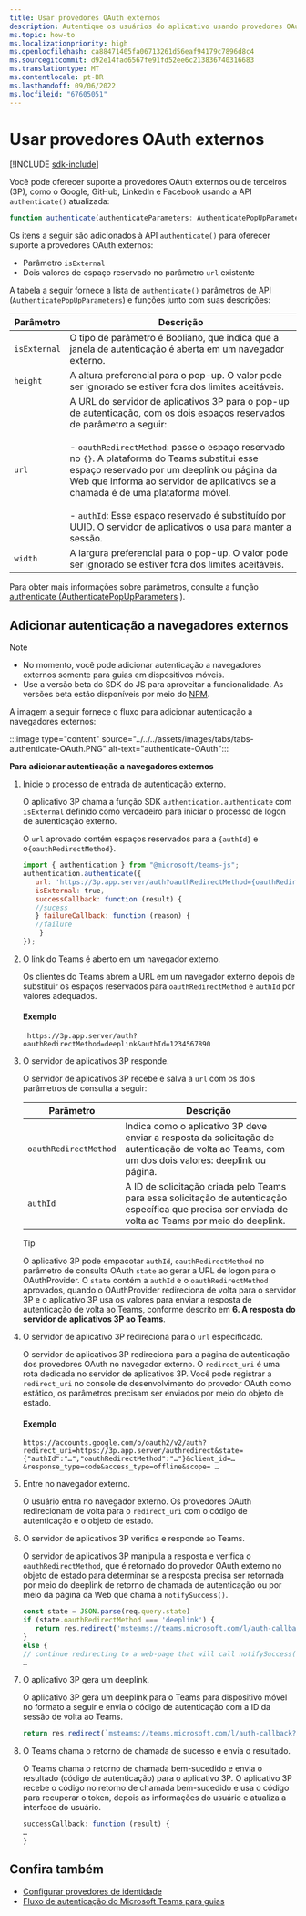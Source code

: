 ```yaml
---
title: Usar provedores OAuth externos
description: Autentique os usuários do aplicativo usando provedores OAuth externos e saiba como adicioná-lo ao navegador externo.
ms.topic: how-to
ms.localizationpriority: high
ms.openlocfilehash: ca88471405fa06713261d56eaf94179c7896d8c4
ms.sourcegitcommit: d92e14fad6567fe91fd52ee6c213836740316683
ms.translationtype: MT
ms.contentlocale: pt-BR
ms.lasthandoff: 09/06/2022
ms.locfileid: "67605051"
---
```

# <a name="use-external-oauth-providers"></a>Usar provedores OAuth externos

[!INCLUDE [sdk-include](~/includes/sdk-include.md)]

Você pode oferecer suporte a provedores OAuth externos ou de terceiros (3P), como o Google, GitHub, LinkedIn e Facebook usando a API `authenticate()` atualizada:

```JavaScript
function authenticate(authenticateParameters: AuthenticatePopUpParameters): Promise<string>
```

Os itens a seguir são adicionados à API `authenticate()` para oferecer suporte a provedores OAuth externos:

* Parâmetro `isExternal`
* Dois valores de espaço reservado no parâmetro `url` existente

A tabela a seguir fornece a lista de `authenticate()` parâmetros de API (`AuthenticatePopUpParameters`) e funções junto com suas descrições:

| Parâmetro| Descrição|
| --- | --- |
|`isExternal` | O tipo de parâmetro é Booliano, que indica que a janela de autenticação é aberta em um navegador externo.|
|`height` |A altura preferencial para o pop-up. O valor pode ser ignorado se estiver fora dos limites aceitáveis.|
|`url`  <br>|A URL do servidor de aplicativos 3P para o pop-up de autenticação, com os dois espaços reservados de parâmetro a seguir:</br> <br> - `oauthRedirectMethod`: passe o espaço reservado no `{}`. A plataforma do Teams substitui esse espaço reservado por um deeplink ou página da Web que informa ao servidor de aplicativos se a chamada é de uma plataforma móvel.</br> <br> - `authId`: Esse espaço reservado é substituído por UUID. O servidor de aplicativos o usa para manter a sessão.| 
|`width`|A largura preferencial para o pop-up. O valor pode ser ignorado se estiver fora dos limites aceitáveis.|

Para obter mais informações sobre parâmetros, consulte a função [authenticate (AuthenticatePopUpParameters](/javascript/api/@microsoft/teams-js/authentication#@microsoft-teams-js-authentication-authenticate) ).

## <a name="add-authentication-to-external-browsers"></a>Adicionar autenticação a navegadores externos

> [!NOTE]
> * No momento, você pode adicionar autenticação a navegadores externos somente para guias em dispositivos móveis. 
> * Use a versão beta do SDK do JS para aproveitar a funcionalidade. As versões beta estão disponíveis por meio do [NPM](https://www.npmjs.com/package/@microsoft/teams-js/v/1.12.0-beta.2).

A imagem a seguir fornece o fluxo para adicionar autenticação a navegadores externos:

 :::image type="content" source="../../../assets/images/tabs/tabs-authenticate-OAuth.PNG" alt-text="authenticate-OAuth":::

**Para adicionar autenticação a navegadores externos**

1. Inicie o processo de entrada de autenticação externo.

   O aplicativo 3P chama a função SDK `authentication.authenticate` com `isExternal` definido como verdadeiro para iniciar o processo de logon de autenticação externo.

   O `url` aprovado contém espaços reservados para a `{authId}` e o`{oauthRedirectMethod}`.  


    ```JavaScript
    import { authentication } from "@microsoft/teams-js";
    authentication.authenticate({
       url: 'https://3p.app.server/auth?oauthRedirectMethod={oauthRedirectMethod}&authId={authId}',
       isExternal: true,
       successCallback: function (result) {
       //sucess 
       } failureCallback: function (reason) {
       //failure 
        }
    });
    ```

2. O link do Teams é aberto em um navegador externo.

   Os clientes do Teams abrem a URL em um navegador externo depois de substituir os espaços reservados para `oauthRedirectMethod` e `authId` por valores adequados.

   #### <a name="example"></a>Exemplo

   ```http
    https://3p.app.server/auth?oauthRedirectMethod=deeplink&authId=1234567890 
   ```

3. O servidor de aplicativos 3P responde.

   O servidor de aplicativos 3P recebe e salva a `url` com os dois parâmetros de consulta a seguir:

   | Parâmetro | Descrição|
   | --- | --- |
   | `oauthRedirectMethod` |Indica como o aplicativo 3P deve enviar a resposta da solicitação de autenticação de volta ao Teams, com um dos dois valores: deeplink ou página.|
   |`authId` | A ID de solicitação criada pelo Teams para essa solicitação de autenticação específica que precisa ser enviada de volta ao Teams por meio do deeplink.|

    > [!TIP]
    > O aplicativo 3P pode empacotar `authId`, `oauthRedirectMethod` no parâmetro de consulta OAuth `state` ao gerar a URL de logon para o OAuthProvider. O `state` contém a `authId` e o `oauthRedirectMethod` aprovados, quando o OAuthProvider redireciona de volta para o servidor 3P e o aplicativo 3P usa os valores para enviar a resposta de autenticação de volta ao Teams, conforme descrito em **6. A resposta do servidor de aplicativos 3P ao Teams**.

4. O servidor de aplicativo 3P redireciona para o `url` especificado.

   O servidor de aplicativos 3P redireciona para a página de autenticação dos provedores OAuth no navegador externo. O `redirect_uri` é uma rota dedicada no servidor de aplicativos 3P. Você pode registrar a `redirect_uri` no console de desenvolvimento do provedor OAuth como estático, os parâmetros precisam ser enviados por meio do objeto de estado.

   #### <a name="example"></a>Exemplo

    ```http
    https://accounts.google.com/o/oauth2/v2/auth?redirect_uri=https://3p.app.server/authredirect&state={"authId":"…","oauthRedirectMethod":"…"}&client_id=…    &response_type=code&access_type=offline&scope= … 
    ```

5. Entre no navegador externo.

   O usuário entra no navegador externo. Os provedores OAuth redirecionam de volta para o `redirect_uri` com o código de autenticação e o objeto de estado.

6. O servidor de aplicativos 3P verifica e responde ao Teams.

   O servidor de aplicativos 3P manipula a resposta e verifica o `oauthRedirectMethod`, que é retornado do provedor OAuth externo no objeto de estado para determinar se a resposta precisa ser retornada por meio do deeplink de retorno de chamada de autenticação ou por meio da página da Web que chama a `notifySuccess()`.

      ```JavaScript
      const state = JSON.parse(req.query.state)
      if (state.oauthRedirectMethod === 'deeplink') {
         return res.redirect('msteams://teams.microsoft.com/l/auth-callback?authId=${state.authId}&result=${req.query.code}')
      }
      else {
      // continue redirecting to a web-page that will call notifySuccess() – usually this method is used in Teams-Web
      …
      ```

7. O aplicativo 3P gera um deeplink.

   O aplicativo 3P gera um deeplink para o Teams para dispositivo móvel no formato a seguir e envia o código de autenticação com a ID da sessão de volta ao Teams.

   ```JavaScript
   return res.redirect(`msteams://teams.microsoft.com/l/auth-callback?authId=${state.authId}&result=${req.query.code}`)
   ```

 8. O Teams chama o retorno de chamada de sucesso e envia o resultado.

    O Teams chama o retorno de chamada bem-sucedido e envia o resultado (código de autenticação) para o aplicativo 3P. O aplicativo 3P recebe o código no retorno de chamada bem-sucedido e usa o código para recuperar o token, depois as informações do usuário e atualiza a interface do usuário.

      ```JavaScript
      successCallback: function (result) { 
      … 
      } 
      ```

## <a name="see-also"></a>Confira também

* [Configurar provedores de identidade](../../../concepts/authentication/configure-identity-provider.md)
* [Fluxo de autenticação do Microsoft Teams para guias](auth-flow-tab.md)

